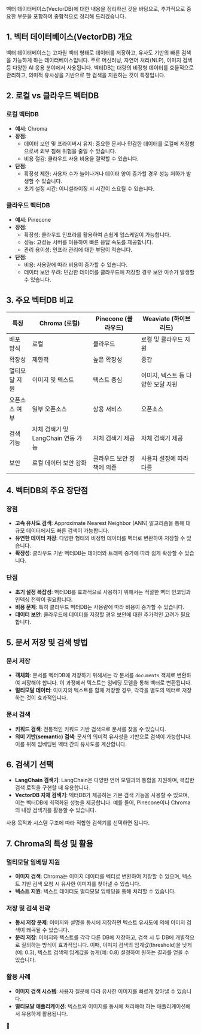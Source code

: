 벡터 데이터베이스(VectorDB)에 대한 내용을 정리하신 것을 바탕으로, 추가적으로 중요한 부분을 포함하여 종합적으로 정리해 드리겠습니다.

## 1. 벡터 데이터베이스(VectorDB) 개요
벡터 데이터베이스는 고차원 벡터 형태로 데이터를 저장하고, 유사도 기반의 빠른 검색을 가능하게 하는 데이터베이스입니다. 주로 머신러닝, 자연어 처리(NLP), 이미지 검색 등 다양한 AI 응용 분야에서 사용됩니다. 벡터DB는 대량의 비정형 데이터를 효율적으로 관리하고, 의미적 유사성을 기반으로 한 검색을 지원하는 것이 특징입니다.

## 2. 로컬 vs 클라우드 벡터DB

### 로컬 벡터DB
- **예시**: Chroma
- **장점**:
  - 데이터 보안 및 프라이버시 유지: 중요한 문서나 민감한 데이터를 로컬에 저장함으로써 외부 침해 위험을 줄일 수 있습니다.
  - 비용 절감: 클라우드 사용 비용을 절약할 수 있습니다.
- **단점**:
  - 확장성 제한: 사용자 수가 늘어나거나 데이터 양이 증가할 경우 성능 저하가 발생할 수 있습니다.
  - 초기 설정 시간: 이니셜라이징 시 시간이 소요될 수 있습니다.
  
### 클라우드 벡터DB
- **예시**: Pinecone
- **장점**:
  - 확장성: 클라우드 인프라를 활용하여 손쉽게 업스케일이 가능합니다.
  - 성능: 고성능 서버를 이용하여 빠른 응답 속도를 제공합니다.
  - 관리 용이성: 인프라 관리에 대한 부담이 적습니다.
- **단점**:
  - 비용: 사용량에 따라 비용이 증가할 수 있습니다.
  - 데이터 보안 우려: 민감한 데이터를 클라우드에 저장할 경우 보안 이슈가 발생할 수 있습니다.

## 3. 주요 벡터DB 비교

| 특징          | Chroma (로컬)                      | Pinecone (클라우드)                  | Weaviate (하이브리드)                |
|---------------|------------------------------------|--------------------------------------|--------------------------------------|
| 배포 방식     | 로컬                              | 클라우드                             | 로컬 및 클라우드 지원                |
| 확장성        | 제한적                            | 높은 확장성                          | 중간                                 |
| 멀티모달 지원 | 이미지 및 텍스트                   | 텍스트 중심                          | 이미지, 텍스트 등 다양한 모달 지원  |
| 오픈소스 여부 | 일부 오픈소스                      | 상용 서비스                          | 오픈소스                             |
| 검색 기능     | 자체 검색기 및 LangChain 연동 가능 | 자체 검색기 제공                     | 자체 검색기 제공                     |
| 보안         | 로컬 데이터 보안 강화              | 클라우드 보안 정책에 의존            | 사용자 설정에 따라 다름               |

## 4. 벡터DB의 주요 장단점

### 장점
- **고속 유사도 검색**: Approximate Nearest Neighbor (ANN) 알고리즘을 통해 대규모 데이터에서도 빠른 검색이 가능합니다.
- **유연한 데이터 저장**: 다양한 형태의 비정형 데이터를 벡터로 변환하여 저장할 수 있습니다.
- **확장성**: 클라우드 기반 벡터DB는 데이터와 트래픽 증가에 따라 쉽게 확장할 수 있습니다.

### 단점
- **초기 설정 복잡성**: 벡터DB를 효과적으로 사용하기 위해서는 적절한 벡터 인코딩과 인덱싱 전략이 필요합니다.
- **비용 문제**: 특히 클라우드 벡터DB는 사용량에 따라 비용이 증가할 수 있습니다.
- **데이터 보안**: 클라우드에 데이터를 저장할 경우 보안에 대한 추가적인 고려가 필요합니다.

## 5. 문서 저장 및 검색 방법

### 문서 저장
- **객체화**: 문서를 벡터DB에 저장하기 위해서는 각 문서를 `documents` 객체로 변환하여 저장해야 합니다. 이 과정에서 텍스트는 임베딩 모델을 통해 벡터로 변환됩니다.
- **멀티모달 데이터**: 이미지와 텍스트를 함께 저장할 경우, 각각을 별도의 벡터로 저장하는 것이 효과적입니다.

### 문서 검색
- **키워드 검색**: 전통적인 키워드 기반 검색으로 문서를 찾을 수 있습니다.
- **의미 기반(semantic) 검색**: 문서의 의미적 유사성을 기반으로 검색이 가능합니다. 이를 위해 임베딩된 벡터 간의 유사도를 계산합니다.

## 6. 검색기 선택

- **LangChain 검색기**: LangChain은 다양한 언어 모델과의 통합을 지원하며, 복잡한 검색 로직을 구현할 때 유용합니다.
- **VectorDB 자체 검색기**: 벡터DB가 제공하는 기본 검색 기능을 사용할 수 있으며, 이는 벡터DB에 최적화된 성능을 제공합니다. 예를 들어, Pinecone이나 Chroma의 내장 검색기를 활용할 수 있습니다.
  
사용 목적과 시스템 구조에 따라 적합한 검색기를 선택하면 됩니다.

## 7. Chroma의 특성 및 활용

### 멀티모달 임베딩 지원
- **이미지 검색**: Chroma는 이미지 데이터를 벡터로 변환하여 저장할 수 있으며, 텍스트 기반 검색 요청 시 유사한 이미지를 찾아낼 수 있습니다.
- **텍스트 지원**: 텍스트 데이터도 멀티모달 임베딩을 통해 처리할 수 있습니다.

### 저장 및 검색 전략
- **동시 저장 문제**: 이미지와 설명을 동시에 저장하면 텍스트 유사도에 의해 이미지 검색이 왜곡될 수 있습니다.
- **분리 저장**: 이미지와 텍스트를 각각 다른 DB에 저장하고, 검색 시 두 DB에 개별적으로 질의하는 방식이 효과적입니다. 이때, 이미지 검색의 임계값(threshold)을 낮게(예: 0.3), 텍스트 검색의 임계값을 높게(예: 0.8) 설정하여 원하는 결과를 얻을 수 있습니다.

### 활용 사례
- **이미지 검색 시스템**: 사용자 질문에 따라 유사한 이미지를 빠르게 찾아낼 수 있습니다.
- **멀티모달 애플리케이션**: 텍스트와 이미지를 동시에 처리해야 하는 애플리케이션에서 유용하게 활용됩니다.

